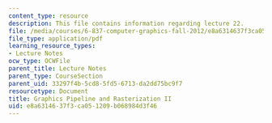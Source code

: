 ```yaml
---
content_type: resource
description: This file contains information regarding lecture 22.
file: /media/courses/6-837-computer-graphics-fall-2012/e8a6314637f3ca051209b068984d3f46_MIT6_837F12_Lec22.pdf
file_type: application/pdf
learning_resource_types:
- Lecture Notes
ocw_type: OCWFile
parent_title: Lecture Notes
parent_type: CourseSection
parent_uid: 33297f4b-5cd8-5fd5-6713-da2dd75bc9f7
resourcetype: Document
title: Graphics Pipeline and Rasterization II
uid: e8a63146-37f3-ca05-1209-b068984d3f46
---
```

